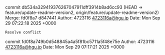 commit db534a329419376267047911dff3914b8ad6cc93 (HEAD -> feature/update-readme-version2, origin/feature/update-readme-version2)
Merge: fd0f8a7 d847441
Author: 4723116 <4723116a@hgu.jp>
Date:   Mon Sep 29 07:22:18 2025 +0000

    Resolve conflict

commit fd0f8a749b0d548845a4a5f81bc5711a5f48e75e
Author: 4723116 <4723116a@hgu.jp>
Date:   Mon Sep 29 07:17:21 2025 +0000